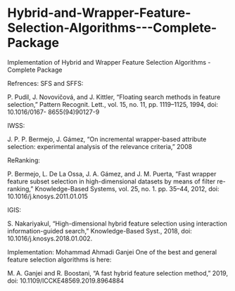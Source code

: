 # Hybrid-and-Wrapper-Feature-Selection-Algorithms---Complete-Package
Implementation of Hybrid and Wrapper Feature Selection Algorithms - Complete Package

Refrences:
SFS and SFFS:

P. Pudil, J. Novovičová, and J. Kittler, “Floating search methods in feature selection,” Pattern Recognit. Lett., vol. 15, no. 11, pp. 1119–1125, 1994, doi: 10.1016/0167- 8655(94)90127-9

IWSS:

J. P. P. Bermejo, J. Gámez, “On incremental wrapper-based attribute selection: experimental analysis of the relevance criteria,” 2008

ReRanking:

P. Bermejo, L. De La Ossa, J. A. Gámez, and J. M. Puerta, “Fast wrapper feature subset selection in high-dimensional datasets by means of filter re-ranking,” Knowledge-Based Systems, vol. 25, no. 1. pp. 35–44, 2012, doi: 10.1016/j.knosys.2011.01.015

IGIS:

S. Nakariyakul, “High-dimensional hybrid feature selection using interaction information-guided search,” Knowledge-Based Syst., 2018, doi: 10.1016/j.knosys.2018.01.002.

Implementation: Mohammad Ahmadi Ganjei
One of the best and general feature selection algorithms is here:

M. A. Ganjei and R. Boostani, “A fast hybrid feature selection method,” 2019, doi: 10.1109/ICCKE48569.2019.8964884
